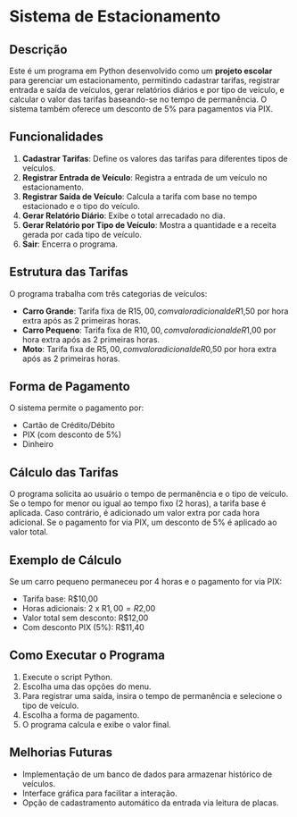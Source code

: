 # Sistema de Estacionamento

## Descrição
Este é um programa em Python desenvolvido como um **projeto escolar** para gerenciar um estacionamento, permitindo cadastrar tarifas, registrar entrada e saída de veículos, gerar relatórios diários e por tipo de veículo, e calcular o valor das tarifas baseando-se no tempo de permanência. O sistema também oferece um desconto de 5% para pagamentos via PIX.

## Funcionalidades
1. **Cadastrar Tarifas**: Define os valores das tarifas para diferentes tipos de veículos.
2. **Registrar Entrada de Veículo**: Registra a entrada de um veículo no estacionamento.
3. **Registrar Saída de Veículo**: Calcula a tarifa com base no tempo estacionado e o tipo do veículo.
4. **Gerar Relatório Diário**: Exibe o total arrecadado no dia.
5. **Gerar Relatório por Tipo de Veículo**: Mostra a quantidade e a receita gerada por cada tipo de veículo.
6. **Sair**: Encerra o programa.

## Estrutura das Tarifas
O programa trabalha com três categorias de veículos:
- **Carro Grande**: Tarifa fixa de R$15,00, com valor adicional de R$1,50 por hora extra após as 2 primeiras horas.
- **Carro Pequeno**: Tarifa fixa de R$10,00, com valor adicional de R$1,00 por hora extra após as 2 primeiras horas.
- **Moto**: Tarifa fixa de R$5,00, com valor adicional de R$0,50 por hora extra após as 2 primeiras horas.

## Forma de Pagamento
O sistema permite o pagamento por:
- Cartão de Crédito/Débito
- PIX (com desconto de 5%)
- Dinheiro

## Cálculo das Tarifas
O programa solicita ao usuário o tempo de permanência e o tipo de veículo. Se o tempo for menor ou igual ao tempo fixo (2 horas), a tarifa base é aplicada. Caso contrário, é adicionado um valor extra por cada hora adicional. Se o pagamento for via PIX, um desconto de 5% é aplicado ao valor total.

## Exemplo de Cálculo
Se um carro pequeno permaneceu por 4 horas e o pagamento for via PIX:
- Tarifa base: R$10,00
- Horas adicionais: 2 x R$1,00 = R$2,00
- Valor total sem desconto: R$12,00
- Com desconto PIX (5%): R$11,40

## Como Executar o Programa
1. Execute o script Python.
2. Escolha uma das opções do menu.
3. Para registrar uma saída, insira o tempo de permanência e selecione o tipo de veículo.
4. Escolha a forma de pagamento.
5. O programa calcula e exibe o valor final.

## Melhorias Futuras
- Implementação de um banco de dados para armazenar histórico de veículos.
- Interface gráfica para facilitar a interação.
- Opção de cadastramento automático da entrada via leitura de placas.

